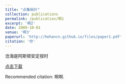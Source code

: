 ```yaml
---
title: "点集拓扑"
collection: publications
permalink: /publication/啊1
excerpt: '啊2'
date: 2009-10-01
venue: '啊3'
paperurl: 'http://hehancn.github.io/files/paper1.pdf'
citation: '你'
---
```

沧海是阿斯顿安定按时

[点击下载](http://academicpages.github.io/files/paper1.pdf)

Recommended citation: 啊啊.
